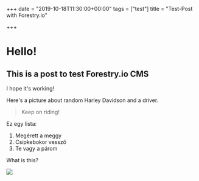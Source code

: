 +++
date = "2019-10-18T11:30:00+00:00"
tags = ["test"]
title = "Test-Post with Forestry.io"

+++
# Hello!

## This is a post to test Forestry.io CMS

I hope it's working!

Here's a picture about random Harley Davidson and a driver.

> Keep on riding!

Ez egy lista:

1. Megérett a meggy
2. Csipkebokor vessző
3. Te vagy a párom

What is this?

![](../img/harley-davidson-1.jpg)